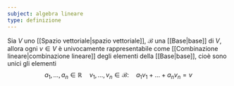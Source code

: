 ```yaml
---
subject: algebra lineare
type: definizione
---
```

Sia $V$ uno [[Spazio vettoriale|spazio vettoriale]], $\mathcal{B}$ una [[Base|base]] di $V$, allora ogni $v\in V$ è univocamente rappresentabile come [[Combinazione lineare|combinazione lineare]] degli elementi della [[Base|base]], cioè sono unici gli elementi 
$$
a_1,\dots,a_n\in\mathbb{R}\quad v_1,\dots,v_n\in\mathcal{B}:\quad a_1v_1+\dots+a_nv_n=v
$$